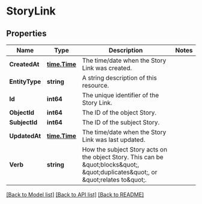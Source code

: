 # StoryLink

## Properties

Name | Type | Description | Notes
------------ | ------------- | ------------- | -------------
**CreatedAt** | [**time.Time**](time.Time.md) | The time/date when the Story Link was created. | 
**EntityType** | **string** | A string description of this resource. | 
**Id** | **int64** | The unique identifier of the Story Link. | 
**ObjectId** | **int64** | The ID of the object Story. | 
**SubjectId** | **int64** | The ID of the subject Story. | 
**UpdatedAt** | [**time.Time**](time.Time.md) | The time/date when the Story Link was last updated. | 
**Verb** | **string** | How the subject Story acts on the object Story. This can be \&quot;blocks\&quot;, \&quot;duplicates\&quot;, or \&quot;relates to\&quot;. | 

[[Back to Model list]](../README.md#documentation-for-models) [[Back to API list]](../README.md#documentation-for-api-endpoints) [[Back to README]](../README.md)


